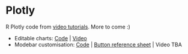 # Plotly
R Plotly code from [video tutorials](https://www.youtube.com/@ashleighlatter). More to come :)


- Editable charts: [Code](https://github.com/ashleighlatter/plotly/blob/main/editable_plotly_charts.R) | [Video](https://www.youtube.com/watch?v=ubw7mHj_Mow&t=12s)
- Modebar customisation: [Code](https://github.com/ashleighlatter/plotly/blob/main/editable_plotly_charts.R) | [Button reference sheet](https://github.com/ashleighlatter/plotly/blob/main/plotly_modebar_customisation.md) | Video TBA
